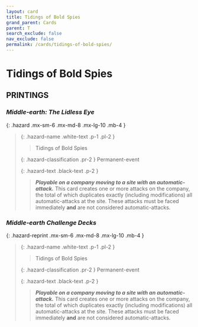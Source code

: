 ```yaml
---
layout: card
title: Tidings of Bold Spies
grand_parent: Cards
parent: T
search_exclude: false
nav_exclude: false
permalink: /cards/tidings-of-bold-spies/
---
```


# Tidings of Bold Spies


## PRINTINGS


### _Middle-earth: The Lidless Eye_

{: .hazard .mx-sm-6 .mx-md-8 .mx-lg-10 .mb-4 }
> {: .hazard-name .white-text .p-1 .pl-2 }
> > <div class="hazard-mp"></div>
> > <div class="card-name">Tidings of Bold Spies</div>
>
> {: .hazard-classification .pr-2 }
> Permanent-event
>
> {: .hazard-text .black-text .p-2 }
> > ***Playable on a company moving to a site with an automatic-attack.*** This card creates one or more attacks on the company, the total of which duplicates  exactly (including modifications) all automatic-attacks at the site. These attacks must be faced immediately **and** are not considered automatic-attacks. 
>



### _Middle-earth Challenge Decks_

{: .hazard-reprint .mx-sm-6 .mx-md-8 .mx-lg-10 .mb-4 }
> {: .hazard-name .white-text .p-1 .pl-2 }
> > <div class="hazard-mp"></div>
> > <div class="card-name">Tidings of Bold Spies</div>
>
> {: .hazard-classification .pr-2 }
> Permanent-event
>
> {: .hazard-text .black-text .p-2 }
> > ***Playable on a company moving to a site with an automatic-attack.*** This card creates one or more attacks on the company, the total of which duplicates  exactly (including modifications) all automatic-attacks at the site. These attacks must be faced immediately **and** are not considered automatic-attacks. 
>
